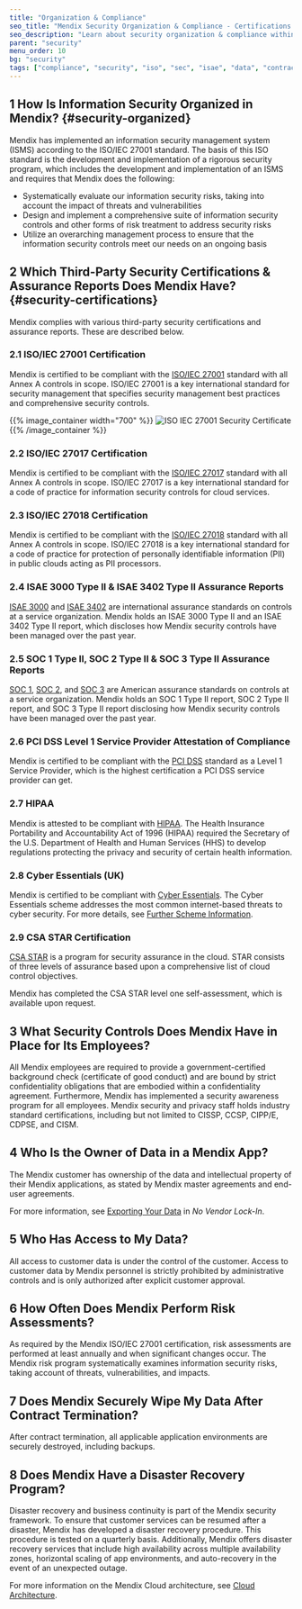 ```yaml
---
title: "Organization & Compliance"
seo_title: "Mendix Security Organization & Compliance - Certifications & Standards"
seo_description: "Learn about security organization & compliance within the Mendix Platform, third-party security certifications, data access, risk assessments & more."
parent: "security"
menu_order: 10
bg: "security"
tags: ["compliance", "security", "iso", "sec", "isae", "data", "contract"]
---
```


## 1 How Is Information Security Organized in Mendix? {#security-organized}

Mendix has implemented an information security management system (ISMS) according to the ISO/IEC 27001 standard. The basis of this ISO standard is the development and implementation of a rigorous security program, which includes the development and implementation of an ISMS and requires that Mendix does the following:

* Systematically evaluate our information security risks, taking into account the impact of threats and vulnerabilities
* Design and implement a comprehensive suite of information security controls and other forms of risk treatment to address security risks
* Utilize an overarching management process to ensure that the information security controls meet our needs on an ongoing basis

## 2 Which Third-Party Security Certifications & Assurance Reports Does Mendix Have? {#security-certifications}

Mendix complies with various third-party security certifications and assurance reports. These are described below.

### 2.1 ISO/IEC 27001 Certification

Mendix is certified to be compliant with the [ISO/IEC 27001](https://www.iso.org/isoiec-27001-information-security.html) standard with all Annex A controls in scope. ISO/IEC 27001 is a key international standard for security management that specifies security management best practices and comprehensive security controls.

{{% image_container width="700" %}}
![ISO IEC 27001 Security Certificate](attachments/certificate.png)
{{% /image_container %}}

### 2.2 ISO/IEC 27017 Certification

Mendix is certified to be compliant with the [ISO/IEC 27017](https://www.iso.org/standard/43757.html) standard with all Annex A controls in scope. ISO/IEC 27017 is a key international standard for a code of practice for information security controls for cloud services.

### 2.3 ISO/IEC 27018 Certification

Mendix is certified to be compliant with the [ISO/IEC 27018](https://www.iso.org/standard/76559.html) standard with all Annex A controls in scope. ISO/IEC 27018 is a key international standard for a code of practice for protection of personally identifiable information (PII) in public clouds acting as PII processors.

### 2.4 ISAE 3000 Type II & ISAE 3402 Type II Assurance Reports

[ISAE 3000](http://www.ifac.org/publications-resources/international-standard-assurance-engagements-isae-3000-revised-assurance-enga) and [ISAE 3402](http://isae3402.com/ISAE3402_overview.html) are international assurance standards on controls at a service organization. Mendix holds an ISAE 3000 Type II and an ISAE 3402 Type II report, which discloses how Mendix security controls have been managed over the past year.

### 2.5 SOC 1 Type II, SOC 2 Type II & SOC 3 Type II Assurance Reports

[SOC 1](https://www.aicpa.org/interestareas/frc/assuranceadvisoryservices/aicpasoc1report.html), [SOC 2](https://www.aicpa.org/interestareas/frc/assuranceadvisoryservices/aicpasoc2report.html), and [SOC 3](https://www.aicpa.org/interestareas/frc/assuranceadvisoryservices/aicpasoc3report.html) are American assurance standards on controls at a service organization. Mendix holds an SOC 1 Type II report, SOC 2 Type II report, and SOC 3 Type II report disclosing how Mendix security controls have been managed over the past year.

### 2.6 PCI DSS Level 1 Service Provider Attestation of Compliance

Mendix is certified to be compliant with the [PCI DSS](https://www.pcisecuritystandards.org/document_library) standard as a Level 1 Service Provider, which is the highest certification a PCI DSS service provider can get.

### 2.7 HIPAA

Mendix is attested to be compliant with [HIPAA](https://www.hhs.gov/hipaa/index.html). The Health Insurance Portability and Accountability Act of 1996 (HIPAA) required the Secretary of the U.S. Department of Health and Human Services (HHS) to develop regulations protecting the privacy and security of certain health information.

### 2.8 Cyber Essentials (UK)

Mendix is certified to be compliant with [Cyber Essentials](https://www.cyberessentials.ncsc.gov.uk/). The Cyber Essentials scheme addresses the most common internet-based threats to cyber security. For more details, see [Further Scheme Information](https://www.cyberessentials.ncsc.gov.uk/further-scheme-information).

### 2.9 CSA STAR Certification

[CSA STAR](https://cloudsecurityalliance.org/star/#_overview) is a program for security assurance in the cloud. STAR consists of three levels of assurance based upon a comprehensive list of cloud control objectives.

Mendix has completed the CSA STAR level one self-assessment, which is available upon request.

## 3 What Security Controls Does Mendix Have in Place for Its Employees?

All Mendix employees are required to provide a government-certified background check (certificate of good conduct) and are bound by strict confidentiality obligations that are embodied within a confidentiality agreement. Furthermore, Mendix has implemented a security awareness program for all employees. Mendix security and privacy staff holds industry standard certifications, including but not limited to CISSP, CCSP, CIPP/E, CDPSE, and CISM.

## 4 Who Is the Owner of Data in a Mendix App?

The Mendix customer has ownership of the data and intellectual property of their Mendix applications, as stated by Mendix master agreements and end-user agreements.

For more information, see [Exporting Your Data](no-vendor-lockin#export-data) in *No Vendor Lock-In*.

## 5 Who Has Access to My Data?

All access to customer data is under the control of the customer. Access to customer data by Mendix personnel is strictly prohibited by administrative controls and is only authorized after explicit customer approval.

## 6 How Often Does Mendix Perform Risk Assessments?

As required by the Mendix ISO/IEC 27001 certification, risk assessments are performed at least annually and when significant changes occur. The Mendix risk program systematically examines information security risks, taking account of threats, vulnerabilities, and impacts.

## 7 Does Mendix Securely Wipe My Data After Contract Termination?

After contract termination, all applicable application environments are securely destroyed, including backups.

## 8 Does Mendix Have a Disaster Recovery Program?

Disaster recovery and business continuity is part of the Mendix security framework. To ensure that customer services can be resumed after a disaster, Mendix has developed a disaster recovery procedure. This procedure is tested on a quarterly basis. Additionally, Mendix offers disaster recovery services that include high availability across multiple availability zones, horizontal scaling of app environments, and auto-recovery in the event of an unexpected outage.

For more information on the Mendix Cloud architecture, see [Cloud Architecture](../enterprise-capabilities/cloud-architecture).
